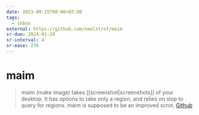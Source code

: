 ```yaml
---
date: 2023-09-15T00:00+03:00
tags:
  - inbox
external: https://github.com/naelstrof/maim
sr-due: 2024-01-29
sr-interval: 4
sr-ease: 276
---
```


# maim

> maim (make image) takes [[screenshot|screenshots]] of your desktop. It has
> options to take only a region, and relies on slop to query for regions. maim
> is supposed to be an improved scrot.
> [Github](https://github.com/naelstrof/maim)
